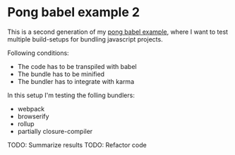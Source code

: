 # Pong babel example 2 #

This is a second generation of my [pong babel example](https://github.com/sateffen/pong-babel-example),
where I want to test multiple build-setups for bundling javascript projects.

Following conditions:

* The code has to be transpiled with babel
* The bundle has to be minified
* The bundler has to integrate with karma

In this setup I'm testing the folling bundlers:

* webpack
* browserify
* rollup
* partially closure-compiler

TODO: Summarize results
TODO: Refactor code
